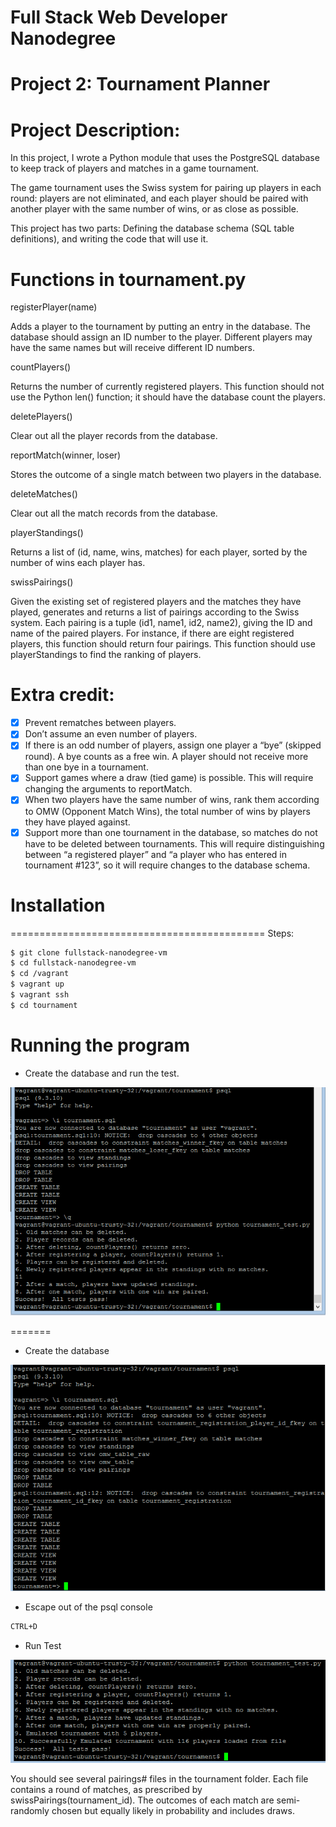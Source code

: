 # Full Stack Web Developer Nanodegree

Project 2: Tournament Planner
============================================

Project Description:
============================================
In this project, I wrote a Python module that uses the PostgreSQL database to keep track of players and matches in a game tournament.

The game tournament uses the Swiss system for pairing up players in each round: players are not eliminated, and each player should be paired with another player with the same number of wins, or as close as possible.

This project has two parts: Defining the database schema (SQL table definitions), and writing the code that will use it.

Functions in tournament.py
============================================
registerPlayer(name)

Adds a player to the tournament by putting an entry in the database. The database should assign an ID number to the player. Different players may have the same names but will receive different ID numbers.

countPlayers()

Returns the number of currently registered players. This function should not use the Python len() function; it should have the database count the players.

deletePlayers()

Clear out all the player records from the database.

reportMatch(winner, loser)

Stores the outcome of a single match between two players in the database.

deleteMatches()

Clear out all the match records from the database.

playerStandings()

Returns a list of (id, name, wins, matches) for each player, sorted by the number of wins each player has.

swissPairings()

Given the existing set of registered players and the matches they have played, generates and returns a list of pairings according to the Swiss system. Each pairing is a tuple (id1, name1, id2, name2), giving the ID and name of the paired players. For instance, if there are eight registered players, this function should return four pairings. This function should use playerStandings to find the ranking of players.

Extra credit:
============================================
- [x] Prevent rematches between players.
- [x] Don’t assume an even number of players. 
- [x] If there is an odd number of players, assign one player a “bye” (skipped round). A bye counts as a free win. A player should not receive more than one bye in a tournament.
- [x] Support games where a draw (tied game) is possible. This will require changing the arguments to reportMatch.
- [x] When two players have the same number of wins, rank them according to OMW (Opponent Match Wins), the total number of wins by players they have played against.
- [x] Support more than one tournament in the database, so matches do not have to be deleted between tournaments. This will require distinguishing between “a registered player” and “a player who has entered in tournament #123”, so it will require changes to the database schema.

# Installation
============================================
Steps:

```sh
$ git clone fullstack-nanodegree-vm
$ cd fullstack-nanodegree-vm
$ cd /vagrant
$ vagrant up
$ vagrant ssh
$ cd tournament
```

# Running the program
- Create the database and run the test.

![alt text](https://raw.githubusercontent.com/wilbertcr/Tournament-Project/master/CreateDBAndRunTest.png)


=======
- Create the database

![alt text](https://raw.githubusercontent.com/wilbertcr/Tournament-Project/master/CreateDB.png)

- Escape out of the psql console
```sh
CTRL+D
```

- Run Test

![alt text](https://raw.githubusercontent.com/wilbertcr/Tournament-Project/master/run_test.png)

You should see several pairings# files in the tournament folder. Each file contains a round of matches, as prescribed 
by swissPairings(tournament_id). The outcomes of each match are semi-randomly chosen but equally likely in probability 
and includes draws.